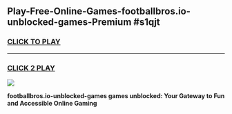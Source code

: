 
## Play-Free-Online-Games-footballbros.io-unblocked-games-Premium #s1qjt
<h3>
<a href="https://premium.freeplayer.one?title=footballbros.io-unblocked-games&ref=8M">CLICK TO PLAY</a></h3>
<hr>

<h3>
<a href="https://premium.freeplayer.one?title=footballbros.io-unblocked-games&ref=8M">CLICK 2 PLAY</a>
  
</h3>

<a href="https://premium.freeplayer.one?title=footballbros.io-unblocked-games&ref=8M"><img src="https://clearcache.store/games.png"></a>


**footballbros.io-unblocked-games games unblocked: Your Gateway to Fun and Accessible Online Gaming**
